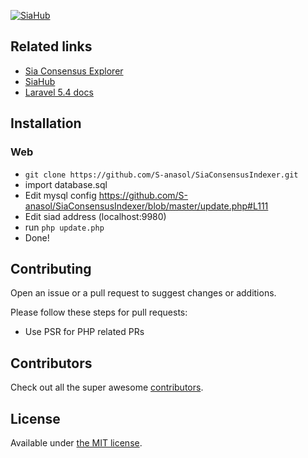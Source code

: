 <p align="center">

[![SiaHub](http://siahub.info/img/siahub_big.png)](http://siahub.info/)

</p>


## Related links
- [Sia Consensus Explorer](https://github.com/S-anasol/SiaConsensusExplorer)
- [SiaHub](https://github.com/S-anasol/siahub)
- [Laravel 5.4 docs](https://laravel.com/docs/5.4)

## Installation

### Web
- ``git clone https://github.com/S-anasol/SiaConsensusIndexer.git``
- import database.sql
- Edit mysql config https://github.com/S-anasol/SiaConsensusIndexer/blob/master/update.php#L111
- Edit siad address (localhost:9980)
- run ``php update.php``
- Done!

## Contributing

Open an issue or a pull request to suggest changes or additions.

Please follow these steps for pull requests:
- Use PSR for PHP related PRs

## Contributors

Check out all the super awesome [contributors](https://github.com/S-anasol/SiaConsensusExplorer/graphs/contributors).


## License

Available under [the MIT license](http://mths.be/mit).
